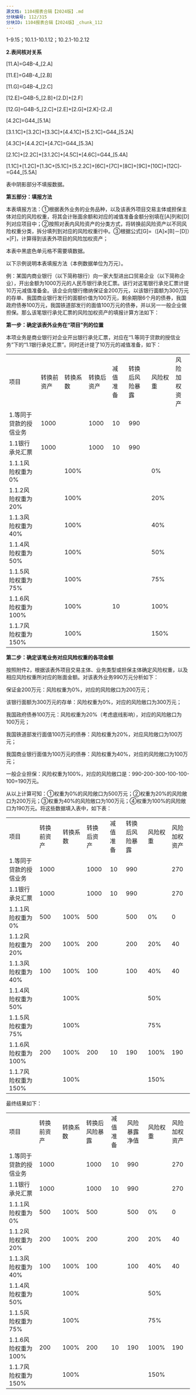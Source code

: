 ```yaml
---
源文档: 1104报表合辑【2024版】.md
分块编号: 112/315
分块ID: 1104报表合辑【2024版】_chunk_112
---
```


1-9.15；10.1.1-10.1.12；10.2.1-10.2.12

**2.表间核对关系**

[11.A]=G4B-4\_[2.A]

[11.E]=G4B-4\_[2.B]

[11.G]=G4B-4\_[2.C]

[12.E]=G4B-5\_[2.B]+[2.D]+[2.F]

[12.G]=G4B-5\_[2.C]+[2.E]+[2.G]+[2.K]-[2.J]

[4.2C]=G44\_[5.1A]

[3.1.1C]+[3.2C]+[3.3C]+[4.4.1C]+[5.2.1C]=G44\_[5.2A]

[4.3C]+[4.4.2C]+[4.7C]=G44\_[5.3A]

[2.1C]+[2.2C]+[3.1.2C]+[4.5C]+[4.6C]=G44\_[5.4A]

[1.1C]+[1.2C]+[1.3C+[5.1C]+[5.2.2C]+[6C]+[7C]+[8C]+[9C]+[10C]+[12C]-=G44\_[5.5A]

表中阴影部分不填报数据。

**第五部分：填报方法**

本表填报方法：①根据表外业务的业务品种，以及该表外项目交易主体或担保主体对应的风险权重，将其会计账面余额和对应的减值准备金额分别填在[A]列和[D]列对应项目中；②按照对表内风险资产的分类方式，将转换前风险资产以不同风险权重分类，拆分填列到对应的风险权重行中。③根据公式[G]=（[A]×[B]－[D]）×[F]，计算得到该表外项目的风险加权资产；

本表中黑底色单元格不需要填数据。

以下示例说明本表填报方法（本例数据单位为万元）。

例：某国内商业银行（以下简称银行）向一家大型进出口贸易企业（以下简称企业），开出金额为1000万元的人民币银行承兑汇票。该行对这笔银行承兑汇票计提10万元减值准备金。该企业向银行缴纳保证金200万元，以该银行面额为300万元的存单、我国商业银行发行的面额价值为100万元，剩余期限6个月的债券，我国政府债券100万元，我国铁道部发行的面值100万元的债券，并以另一一般企业做担保。那么该笔银行承兑汇票的风险加权资产的填报计算方法如下：

**第一步：确定该表外业务在“项目”列的位置**

本项业务是商业银行对企业开出银行承兑汇票，对应在“1.等同于贷款的授信业务”下的“1.1银行承兑汇票”。同时还计提了10万元的减值准备，如下：

|  |  |  |  |  |  |  |  |
| --- | --- | --- | --- | --- | --- | --- | --- |
| 项目 | 转换前资产 | 转换系数 | 转换后资产 | 减值准备 | 转换后风险暴露 | 风险权重 | 风险加权资产 |
| 1.等同于贷款的授信业务 | 1000 |  | 1000 | 10 | 990 |  |  |
| 1.1银行承兑汇票 | 1000 |  | 1000 | 10 | 990 |  |  |
| 1.1.1风险权重为0% |  | 100% |  |  |  | 0% |  |
| 1.1.2风险权重为20% |  | 100% |  |  |  | 20% |  |
| 1.1.3风险权重为40% |  | 100% |  |  |  | 40% |  |
| 1.1.4风险权重为50% |  | 100% |  |  |  | 50% |  |
| 1.1.5风险权重为75% |  | 100% |  |  |  | 75% |  |
| 1.1.6风险权重为100% |  | 100% |  | 10 |  | 100% |  |
| 1.1.7风险权重为150% |  | 100% |  |  |  | 150% |  |

**第二步：确定该笔业务对应风险权重的各项金额**

按照附件2，根据该表外项目交易主体、业务类型或担保主体确定风险权重，以及相应风险权重所对应的账面金额。对该表外业务990万元分析如下：

保证金200万元：风险权重为0%，对应的风险敞口为200万元；

该银行面额为300万元的存单：风险权重为0%，对应的风险敞口为300万元；

我国政府债券100万元：风险权重为20%（考虑底线影响），对应的风险敞口为100万元；

我国铁道部发行面值100万元的债券：风险权重为20%，对应风险敞口为100万元；

我国商业银行面值为100万元的债券：风险权重为40%，对应的风险敞口为100万元；

一般企业担保：风险权重为100%，对应的风险敞口是：990-200-300-100-100-100=190万元。

从以上计算可知：①权重为0%的风险敞口为500万元；②权重为20%的风险敞口为200万元；③权重为40%的风险敞口为100万元；④权重为100%的风险敞口为190万元。将这些数据填入表中，如下表：

|  |  |  |  |  |  |  |  |
| --- | --- | --- | --- | --- | --- | --- | --- |
| 项目 | 转换前资产 | 转换系数 | 转换后资产 | 减值准备 | 转换后风险暴露 | 风险权重 | 风险加权资产 |
| 1.等同于贷款的授信业务 | 1000 |  | 1000 | 10 | 990 |  | 270 |
| 1.1银行承兑汇票 | 1000 |  | 1000 | 10 | 990 |  | 270 |
| 1.1.1风险权重为0% | 500 | 100% | 500 |  | 500 | 0% | 0 |
| 1.1.2风险权重为20% | 200 | 100% | 200 |  | 200 | 20% | 40 |
| 1.1.3风险权重为40% | 100 | 100% | 100 |  | 100 | 40% | 40 |
| 1.1.4风险权重为50% |  | 100% |  |  |  | 50% |  |
| 1.1.5风险权重为75% |  | 100% |  |  |  | 75% |  |
| 1.1.6风险权重为100% | 200 | 100% | 200 | 10 | 190 | 100% | 190 |
| 1.1.7风险权重为150% |  | 100% |  |  |  | 150% |  |

最终结果如下：

|  |  |  |  |  |  |  |  |
| --- | --- | --- | --- | --- | --- | --- | --- |
| 项目 | 转换前资产 | 转换系数 | 转换后风险暴露 | 减值准备 | 风险暴露净值 | 风险权重 | 风险加权资产 |
| 1.等同于贷款的授信业务 | 1000 |  | 1000 | 10 | 990 |  | 270 |
| 1.1银行承兑汇票 | 1000 |  | 1000 | 10 | 990 |  | 270 |
| 1.1.1风险权重为0% | 500 | 100% | 500 |  | 500 | 0% | 0 |
| 1.1.2风险权重为20% | 200 | 100% | 200 |  | 200 | 20% | 40 |
| 1.1.3风险权重为40% | 100 | 100% | 100 |  | 100 | 40% | 40 |
| 1.1.4风险权重为50% |  | 100% |  |  |  | 50% |  |
| 1.1.5风险权重为75% |  | 100% |  |  |  | 75% |  |
| 1.1.6风险权重为100% | 200 | 100% | 200 | 10 | 190 | 100% | 190 |
| 1.1.7风险权重为150% |  | 100% |  |  |  | 150% |  |

